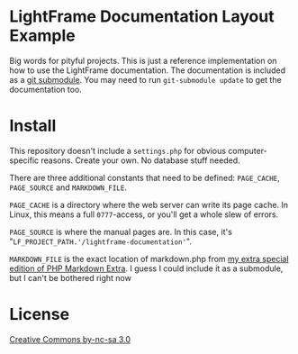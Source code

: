 # LightFrame Documentation Layout Example

Big words for pityful projects. This is just a reference implementation on how
to use the LightFrame documentation. The documentation is included as a [git
submodule](http://www.kernel.org/pub/software/scm/git/docs/git-submodule.html).
You may need to run `git-submodule update` to get the documentation too.

# Install

This repository doesn't include a `settings.php` for obvious computer-specific
reasons. Create your own. No database stuff needed.

There are three additional constants that need to be defined: `PAGE_CACHE`,
`PAGE_SOURCE` and `MARKDOWN_FILE`.

`PAGE_CACHE` is a directory where the web server can write its page cache. In
Linux, this means a full `0777`-access, or you'll get a whole slew of errors.

`PAGE_SOURCE` is where the manual pages are. In this case, it's
"`LF_PROJECT_PATH.'/lightframe-documentation'`".

`MARKDOWN_FILE` is the exact location of markdown.php from [my extra special
edition of PHP Markdown
Extra](http://github.com/wolfie/php-markdown/tree/extra). I guess I could
include it as a submodule, but I can't be bothered right now

# License

[Creative Commons by-nc-sa 3.0](http://creativecommons.org/licenses/by-nc-sa/3.0/)

